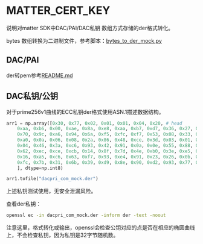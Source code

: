 # MATTER_CERT_KEY

说明对matter SDK中DAC/PAI/DAC私钥 数组方式存储的der格式转化。

bytes 数组转换为二进制文件，参考脚本：[bytes_to_der_mock.py](bytes_to_der_mock.py)

## DAC/PAI

der转pem参考[README.md](README.md)

## DAC私钥/公钥

对于prime256v1曲线的ECC私钥der格式使用ASN.1描述数据结构。

```python
arr1 = np.array([0x30, 0x77, 0x02, 0x01, 0x01, 0x04, 0x20, # head
    0xaa, 0xb6, 0x00, 0xae, 0x8a, 0xe8, 0xaa, 0xb7, 0xd7, 0x36, 0x27, 0xc2, 0x17, 0xb7, 0xc2, 0x04, # pri
    0x70, 0x9c, 0xa6, 0x94, 0x6a, 0xf5, 0xfc, 0xf7, 0x53, 0x08, 0x33, 0xa5, 0x2c, 0x44, 0xfc, 0xff, # pri
    0xa0, 0x0a, 0x06, 0x08, 0x2a, 0x86, 0x48, 0xce, 0x3d, 0x03, 0x01, 0x07, 0xa1, 0x44, 0x03, 0x42, 0x00, # middle
    0x04, 0x46, 0x3a, 0xc6, 0x93, 0x42, 0x91, 0x0a, 0x0e, 0x55, 0x88, 0xfc, 0x6f, 0xf5, 0x6b, 0xb6, 0x3e, # pub
    0x62, 0xec, 0xce, 0xcb, 0x14, 0x8f, 0x7d, 0x4e, 0xb0, 0x3e, 0xe5, 0x52, 0x60, 0x14, 0x15, 0x76, 0x7d,
    0x16, 0xa5, 0xc6, 0x63, 0xf7, 0x93, 0xe4, 0x91, 0x23, 0x26, 0x0b, 0x82, 0x97, 0xa7, 0xcd, 0x7e, 0x7c,
    0xfc, 0x7b, 0x31, 0x6b, 0x39, 0xd9, 0x8e, 0x90, 0xd2, 0x93, 0x77, 0x73, 0x8e, 0x82, # pub
    ], dtype=np.int8)

arr1.tofile("dacpri_com_mock.der")
```

上述私钥测试使用，无安全泄漏风险。

查看der私钥：

```bash
openssl ec -in dacpri_com_mock.der -inform der -text -noout
```

注意这里，格式转化或输出，openssl会检查公钥对应的点是否在相应的椭圆曲线上，不会检查私钥，因为私钥是32字节随机数。
